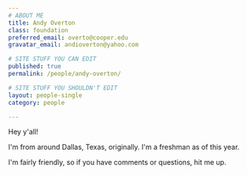 ```yaml
---
# ABOUT ME
title: Andy Overton
class: foundation
preferred_email: overto@cooper.edu
gravatar_email: andioverton@yahoo.com

# SITE STUFF YOU CAN EDIT
published: true
permalink: /people/andy-overton/

# SITE STUFF YOU SHOULDN'T EDIT
layout: people-single
category: people

---
```


Hey y'all!

I'm from around Dallas, Texas, originally. I'm a freshman as of this year. 

I'm fairly friendly, so if you have comments or questions, hit me up.